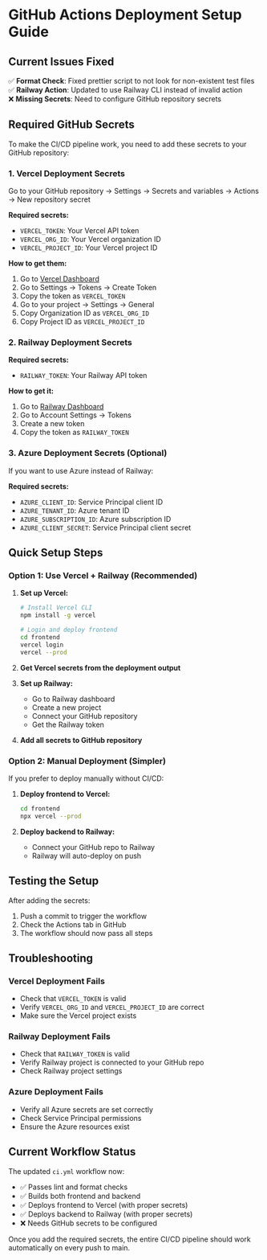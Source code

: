 # GitHub Actions Deployment Setup Guide

## Current Issues Fixed

✅ **Format Check**: Fixed prettier script to not look for non-existent test files  
✅ **Railway Action**: Updated to use Railway CLI instead of invalid action  
❌ **Missing Secrets**: Need to configure GitHub repository secrets  

## Required GitHub Secrets

To make the CI/CD pipeline work, you need to add these secrets to your GitHub repository:

### 1. Vercel Deployment Secrets

Go to your GitHub repository → Settings → Secrets and variables → Actions → New repository secret

**Required secrets:**
- `VERCEL_TOKEN`: Your Vercel API token
- `VERCEL_ORG_ID`: Your Vercel organization ID  
- `VERCEL_PROJECT_ID`: Your Vercel project ID

**How to get them:**
1. Go to [Vercel Dashboard](https://vercel.com/dashboard)
2. Go to Settings → Tokens → Create Token
3. Copy the token as `VERCEL_TOKEN`
4. Go to your project → Settings → General
5. Copy Organization ID as `VERCEL_ORG_ID`
6. Copy Project ID as `VERCEL_PROJECT_ID`

### 2. Railway Deployment Secrets

**Required secrets:**
- `RAILWAY_TOKEN`: Your Railway API token

**How to get it:**
1. Go to [Railway Dashboard](https://railway.app/dashboard)
2. Go to Account Settings → Tokens
3. Create a new token
4. Copy the token as `RAILWAY_TOKEN`

### 3. Azure Deployment Secrets (Optional)

If you want to use Azure instead of Railway:

**Required secrets:**
- `AZURE_CLIENT_ID`: Service Principal client ID
- `AZURE_TENANT_ID`: Azure tenant ID
- `AZURE_SUBSCRIPTION_ID`: Azure subscription ID
- `AZURE_CLIENT_SECRET`: Service Principal client secret

## Quick Setup Steps

### Option 1: Use Vercel + Railway (Recommended)

1. **Set up Vercel:**
   ```bash
   # Install Vercel CLI
   npm install -g vercel
   
   # Login and deploy frontend
   cd frontend
   vercel login
   vercel --prod
   ```

2. **Get Vercel secrets from the deployment output**

3. **Set up Railway:**
   - Go to Railway dashboard
   - Create a new project
   - Connect your GitHub repository
   - Get the Railway token

4. **Add all secrets to GitHub repository**

### Option 2: Manual Deployment (Simpler)

If you prefer to deploy manually without CI/CD:

1. **Deploy frontend to Vercel:**
   ```bash
   cd frontend
   npx vercel --prod
   ```

2. **Deploy backend to Railway:**
   - Connect your GitHub repo to Railway
   - Railway will auto-deploy on push

## Testing the Setup

After adding the secrets:

1. Push a commit to trigger the workflow
2. Check the Actions tab in GitHub
3. The workflow should now pass all steps

## Troubleshooting

### Vercel Deployment Fails
- Check that `VERCEL_TOKEN` is valid
- Verify `VERCEL_ORG_ID` and `VERCEL_PROJECT_ID` are correct
- Make sure the Vercel project exists

### Railway Deployment Fails  
- Check that `RAILWAY_TOKEN` is valid
- Verify Railway project is connected to your GitHub repo
- Check Railway project settings

### Azure Deployment Fails
- Verify all Azure secrets are set correctly
- Check Service Principal permissions
- Ensure the Azure resources exist

## Current Workflow Status

The updated `ci.yml` workflow now:
- ✅ Passes lint and format checks
- ✅ Builds both frontend and backend
- ✅ Deploys frontend to Vercel (with proper secrets)
- ✅ Deploys backend to Railway (with proper secrets)
- ❌ Needs GitHub secrets to be configured

Once you add the required secrets, the entire CI/CD pipeline should work automatically on every push to main.
